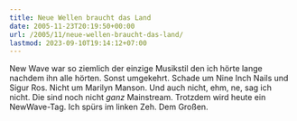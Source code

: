 ```yaml
---
title: Neue Wellen braucht das Land
date: 2005-11-23T20:19:50+00:00
url: /2005/11/neue-wellen-braucht-das-land/
lastmod: 2023-09-10T19:14:12+07:00
---
```

New Wave war so ziemlich der einzige Musikstil den ich hörte lange nachdem ihn alle hörten. Sonst umgekehrt. Schade um Nine Inch Nails und Sigur Ros. Nicht um Marilyn Manson. Und auch nicht, ehm, ne, sag ich nicht. Die sind noch nicht _ganz_ Mainstream. Trotzdem wird heute ein NewWave-Tag. Ich spürs im linken Zeh. Dem Großen.
